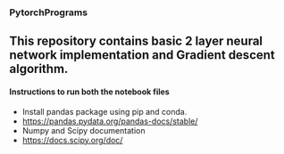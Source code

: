 ### PytorchPrograms  

## This repository contains basic 2 layer neural network implementation and Gradient descent algorithm.

#### Instructions to run both the notebook files
* Install pandas package using pip and conda. 
* https://pandas.pydata.org/pandas-docs/stable/
* Numpy and Scipy documentation
* https://docs.scipy.org/doc/
